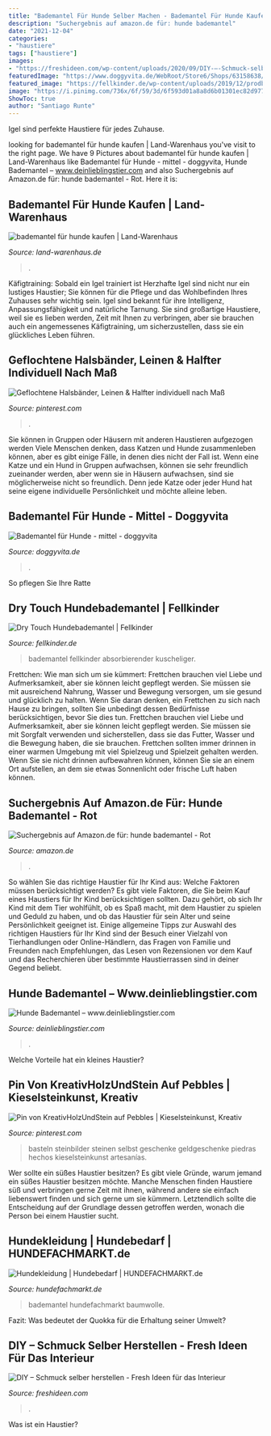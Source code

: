 ```yaml
---
title: "Bademantel Für Hunde Selber Machen - Bademantel Für Hunde Kaufen"
description: "Suchergebnis auf amazon.de für: hunde bademantel"
date: "2021-12-04"
categories:
- "haustiere"
tags: ["haustiere"]
images:
- "https://freshideen.com/wp-content/uploads/2020/09/DIY-–-Schmuck-selber-herstellen.jpg"
featuredImage: "https://www.doggyvita.de/WebRoot/Store6/Shops/63158638/573C/85A0/AA70/FDE8/257C/C0A8/2ABA/CE62/Bademantel7_m.jpg"
featured_image: "https://fellkinder.de/wp-content/uploads/2019/12/prodbild-bademantel.png"
image: "https://i.pinimg.com/736x/6f/59/3d/6f593d01a8a8d6b01301ec82d9778128.jpg"
ShowToc: true
author: "Santiago Runte"
---
```



Igel sind perfekte Haustiere für jedes Zuhause.

	

		
looking for bademantel für hunde kaufen | Land-Warenhaus you've visit to the right page. We have 9 Pictures about bademantel für hunde kaufen | Land-Warenhaus like Bademantel für Hunde - mittel - doggyvita, Hunde Bademantel – www.deinlieblingstier.com and also Suchergebnis auf Amazon.de für: hunde bademantel - Rot. Here it is:
		
    
## Bademantel Für Hunde Kaufen | Land-Warenhaus

<img loading=lazy src="https://www.land-warenhaus.de/media/image/49/f5/21/Bademantel-fuer-Hunde-Hundebademantel.jpg" onerror="this.onerror=null;this.src='https://tse4.mm.bing.net/th?id=OIP.Cv6ycE6_K0HzTkei3CWihgHaFf&amp;pid=15.1';" alt="bademantel für hunde kaufen | Land-Warenhaus">

_Source: land-warenhaus.de_

>. 

	

Käfigtraining: Sobald ein Igel trainiert ist
Herzhafte Igel sind nicht nur ein lustiges Haustier; Sie können für die Pflege und das Wohlbefinden Ihres Zuhauses sehr wichtig sein. Igel sind bekannt für ihre Intelligenz, Anpassungsfähigkeit und natürliche Tarnung. Sie sind großartige Haustiere, weil sie es lieben werden, Zeit mit Ihnen zu verbringen, aber sie brauchen auch ein angemessenes Käfigtraining, um sicherzustellen, dass sie ein glückliches Leben führen.

    
## Geflochtene Halsbänder, Leinen &amp; Halfter Individuell Nach Maß

<img loading=lazy src="https://i.pinimg.com/736x/6f/59/3d/6f593d01a8a8d6b01301ec82d9778128.jpg" onerror="this.onerror=null;this.src='https://tse4.mm.bing.net/th?id=OIP.ILYAa_VoGAZzZrT5ggTiEAHaFb&amp;pid=15.1';" alt="Geflochtene Halsbänder, Leinen &amp; Halfter individuell nach Maß">

_Source: pinterest.com_

>. 

	

Sie können in Gruppen oder Häusern mit anderen Haustieren aufgezogen werden
Viele Menschen denken, dass Katzen und Hunde zusammenleben können, aber es gibt einige Fälle, in denen dies nicht der Fall ist. Wenn eine Katze und ein Hund in Gruppen aufwachsen, können sie sehr freundlich zueinander werden, aber wenn sie in Häusern aufwachsen, sind sie möglicherweise nicht so freundlich. Denn jede Katze oder jeder Hund hat seine eigene individuelle Persönlichkeit und möchte alleine leben.

    
## Bademantel Für Hunde - Mittel - Doggyvita

<img loading=lazy src="https://www.doggyvita.de/WebRoot/Store6/Shops/63158638/573C/85A0/AA70/FDE8/257C/C0A8/2ABA/CE62/Bademantel7_m.jpg" onerror="this.onerror=null;this.src='https://tse4.mm.bing.net/th?id=OIP.z546bAAiOztAlPnNmTi87wHaHA&amp;pid=15.1';" alt="Bademantel für Hunde - mittel - doggyvita">

_Source: doggyvita.de_

>. 

	

So pflegen Sie Ihre Ratte

    
## Dry Touch Hundebademantel | Fellkinder

<img loading=lazy src="https://fellkinder.de/wp-content/uploads/2019/12/prodbild-bademantel.png" onerror="this.onerror=null;this.src='https://tse1.mm.bing.net/th?id=OIP.QX8m1fNgoU7LOkRLy30TYwHaHa&amp;pid=15.1';" alt="Dry Touch Hundebademantel | Fellkinder">

_Source: fellkinder.de_

>bademantel fellkinder absorbierender kuscheliger. 

	

Frettchen: Wie man sich um sie kümmert: Frettchen brauchen viel Liebe und Aufmerksamkeit, aber sie können leicht gepflegt werden. Sie müssen sie mit ausreichend Nahrung, Wasser und Bewegung versorgen, um sie gesund und glücklich zu halten.
Wenn Sie daran denken, ein Frettchen zu sich nach Hause zu bringen, sollten Sie unbedingt dessen Bedürfnisse berücksichtigen, bevor Sie dies tun. Frettchen brauchen viel Liebe und Aufmerksamkeit, aber sie können leicht gepflegt werden. Sie müssen sie mit Sorgfalt verwenden und sicherstellen, dass sie das Futter, Wasser und die Bewegung haben, die sie brauchen. Frettchen sollten immer drinnen in einer warmen Umgebung mit viel Spielzeug und Spielzeit gehalten werden. Wenn Sie sie nicht drinnen aufbewahren können, können Sie sie an einem Ort aufstellen, an dem sie etwas Sonnenlicht oder frische Luft haben können.

    
## Suchergebnis Auf Amazon.de Für: Hunde Bademantel - Rot

<img loading=lazy src="https://images-eu.ssl-images-amazon.com/images/I/51bNJwnQDzL._AC_US218_.jpg" onerror="this.onerror=null;this.src='https://tse4.mm.bing.net/th?id=OIP.vd_OTPJl3yJQTt0KmArpAAAAAA&amp;pid=15.1';" alt="Suchergebnis auf Amazon.de für: hunde bademantel - Rot">

_Source: amazon.de_

>. 

	

So wählen Sie das richtige Haustier für Ihr Kind aus: Welche Faktoren müssen berücksichtigt werden?
Es gibt viele Faktoren, die Sie beim Kauf eines Haustiers für Ihr Kind berücksichtigen sollten. Dazu gehört, ob sich Ihr Kind mit dem Tier wohlfühlt, ob es Spaß macht, mit dem Haustier zu spielen und Geduld zu haben, und ob das Haustier für sein Alter und seine Persönlichkeit geeignet ist. Einige allgemeine Tipps zur Auswahl des richtigen Haustiers für Ihr Kind sind der Besuch einer Vielzahl von Tierhandlungen oder Online-Händlern, das Fragen von Familie und Freunden nach Empfehlungen, das Lesen von Rezensionen vor dem Kauf und das Recherchieren über bestimmte Haustierrassen sind in deiner Gegend beliebt.

    
## Hunde Bademantel – Www.deinlieblingstier.com

<img loading=lazy src="https://cdn.shopify.com/s/files/1/0203/9372/1920/products/product-image-1108736684_1024x1024.jpg?v=1582926898" onerror="this.onerror=null;this.src='https://tse3.mm.bing.net/th?id=OIP.9juBKQ6Arh7h7-UC5NEFPAHaHa&amp;pid=15.1';" alt="Hunde Bademantel – www.deinlieblingstier.com">

_Source: deinlieblingstier.com_

>. 

	

Welche Vorteile hat ein kleines Haustier?

    
## Pin Von KreativHolzUndStein Auf Pebbles | Kieselsteinkunst, Kreativ

<img loading=lazy src="https://i.pinimg.com/736x/00/2c/60/002c606b2b2bef96d71185574a628080.jpg" onerror="this.onerror=null;this.src='https://tse2.mm.bing.net/th?id=OIP.ATUVDPuXfEIbGAQWd35QvgHaKR&amp;pid=15.1';" alt="Pin von KreativHolzUndStein auf Pebbles | Kieselsteinkunst, Kreativ">

_Source: pinterest.com_

>basteln steinbilder steinen selbst geschenke geldgeschenke piedras hechos kieselsteinkunst artesanías. 

	

Wer sollte ein süßes Haustier besitzen?
Es gibt viele Gründe, warum jemand ein süßes Haustier besitzen möchte. Manche Menschen finden Haustiere süß und verbringen gerne Zeit mit ihnen, während andere sie einfach liebenswert finden und sich gerne um sie kümmern. Letztendlich sollte die Entscheidung auf der Grundlage dessen getroffen werden, wonach die Person bei einem Haustier sucht.

    
## Hundekleidung | Hundebedarf | HUNDEFACHMARKT.de

<img loading=lazy src="https://hundefachmarkt.de/media/image/25/38/da/bademantel_600x600.jpg" onerror="this.onerror=null;this.src='https://tse1.mm.bing.net/th?id=OIP.S1pU4tTCI-VtszU31f-CnQHaEO&amp;pid=15.1';" alt="Hundekleidung | Hundebedarf | HUNDEFACHMARKT.de">

_Source: hundefachmarkt.de_

>bademantel hundefachmarkt baumwolle. 

	

Fazit: Was bedeutet der Quokka für die Erhaltung seiner Umwelt?

    
## DIY – Schmuck Selber Herstellen - Fresh Ideen Für Das Interieur

<img loading=lazy src="https://freshideen.com/wp-content/uploads/2020/09/DIY-–-Schmuck-selber-herstellen.jpg" onerror="this.onerror=null;this.src='https://tse2.mm.bing.net/th?id=OIP.6veG7d5Or1H67_x-fAaemQHaE8&amp;pid=15.1';" alt="DIY – Schmuck selber herstellen - Fresh Ideen für das Interieur">

_Source: freshideen.com_

>. 

	

Was ist ein Haustier?


